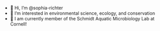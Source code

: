 - 👋 Hi, I’m @sophia-richter
- 👀 I’m interested in environmental science, ecology, and conservation
- 🌱 I am currently member of the Schmidt Aquatic Microbiology Lab at Cornell!

<!---
sophia-richter/sophia-richter is a ✨ special ✨ repository because its `README.md` (this file) appears on your GitHub profile.
You can click the Preview link to take a look at your changes.
--->
